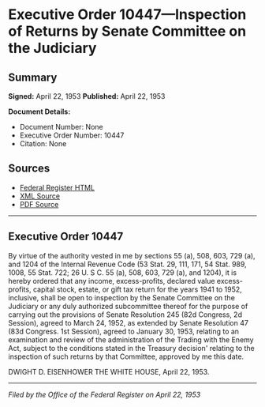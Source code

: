 # Executive Order 10447—Inspection of Returns by Senate Committee on the Judiciary

## Summary

**Signed:** April 22, 1953
**Published:** April 22, 1953

**Document Details:**
- Document Number: None
- Executive Order Number: 10447
- Citation: None

## Sources
- [Federal Register HTML](https://www.presidency.ucsb.edu/documents/executive-order-10447-inspection-returns-senate-committee-the-judiciary)
- [XML Source](None)
- [PDF Source](None)

---

## Executive Order 10447

By virtue of the authority vested in me by sections 55 (a), 508, 603, 729 (a), and 1204 of the Internal Revenue Code (53 Stat. 29, 111, 171, 54 Stat. 989, 1008, 55 Stat. 722; 26 U. S C. 55 (a), 508, 603, 729 (a), and 1204), it is hereby ordered that any income, excess-profits, declared value excess-profits, capital stock, estate, or gift tax return for the years 1941 to 1952, inclusive, shall be open to inspection by the Senate Committee on the Judiciary or any duly authorized subcommittee thereof for the purpose of carrying out the provisions of Senate Resolution 245 (82d Congress, 2d Session), agreed to March 24, 1952, as extended by Senate Resolution 47 (83d Congress. 1st Session), agreed to January 30, 1953, relating to an examination and review of the administration of the Trading with the Enemy Act, subject to the conditions stated in the Treasury decision' relating to the inspection of such returns by that Committee, approved by me this date.

DWIGHT D. EISENHOWER
THE WHITE HOUSE,
April 22, 1953.

---

*Filed by the Office of the Federal Register on April 22, 1953*
